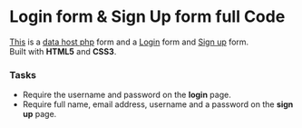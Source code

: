 # Login form & Sign Up form full Code

[This](https://github.com/Oz2023/NRC/blob/main/data_intry.php) is a [data host php](http://44.204.175.230/sample.php) form and a [Login](https://github.com/Oz2023/NRC/blob/main/login.html) form and [Sign up](https://github.com/Oz2023/NRC/blob/main/signup.html) form.  
Built with **HTML5** and **CSS3**. 

### Tasks

* Require the username and password on the **login** page.
* Require full name, email address, username and a password on the **sign up** page.
